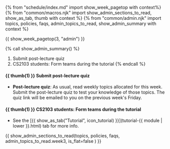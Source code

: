 {% from "schedule/index.md" import show_week_pagetop with context%}
{% from "common/macros.njk" import show_admin_sections_to_read, show_as_tab, thumb with context %}
{% from "common/admin.njk" import topics, policies, faqs, admin_topics_to_read, show_admin_summary with context %}

{{ show_week_pagetop(3, "admin") }}

{% call show_admin_summary() %}
1. Submit post-lecture quiz
1. CS2103 students: Form teams during the tutorial
{% endcall %}

<div id="additional">

#### {{ thumb(1) }} Submit post-lecture quiz

* **Post-lecture quiz**: As usual, read weekly topics allocated for this week. Submit the post-lecture quiz to test your knowledge of those topics. The quiz link will be emailed to you on the previous week's Friday.

#### {{ thumb(1) }} CS2103 students: Form teams during the tutorial

* See the [{{ show_as_tab("Tutorial", icon_tutorial) }}](tutorial-{{ module | lower }}.html) tab for more info.

</div>

{{ show_admin_sections_to_read(topics, policies, faqs, admin_topics_to_read.week3, is_flat=false ) }}